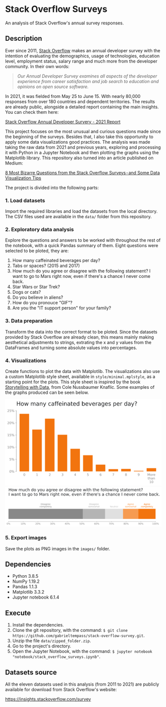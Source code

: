 # Stack Overflow Surveys

An analysis of Stack Overflow's annual survey responses.

## Description

Ever since 2011, [Stack Overflow](https://stackoverflow.com) makes an annual developer survey with the intention of evaluating the demographics, usage of technologies, education level, employment status, salary range and much more from the developer community. In their own words: 

> *Our Annual Developer Survey examines all aspects of the developer experience from career satisfaction and job search to education and opinions on open source software.*

In 2021, it was fielded from May 25 to June 15. With nearly 80,000 responses from over 180 countries and dependent territories. The results are already public, alongside a detailed report containing the main insights. You can check them here:

[Stack Overflow Annual Developer Survery - 2021 Report](https://insights.stackoverflow.com/survey/2021)

This project focuses on the most unusual and curious questions made since the beginning of the surveys. Besides that, I also take this opportunity to apply some data visualizations good practices. The analysis was made taking the raw data from 2021 and previous years, exploring and processing it with Python in a Jupyter Notebook and then plotting the graphs using the Matplotlib library. This repository also turned into an article published on Medium:

[8 Most Bizarre Questions from the Stack Overflow Surveys - and Some Data Visualization Tips](https://medium.com/@gabrieltempass/8-most-bizarre-questions-from-the-stack-overflow-surveys-and-some-data-visualization-tips-ff7e47575e4d)

The project is divided into the following parts:

### 1. Load datasets

Import the required libraries and load the datasets from the local directory. The CSV files used are available in the `data/` folder from this repository.

### 2. Exploratory data analysis

Explore the questions and answers to be worked with throughout the rest of the notebook, with a quick Pandas summary of them. Eight questions were selected to be ploted, they are:

1. How many caffeinated beverages per day?
2. Tabs or spaces? (2015 and 2017)
3. How much do you agree or disagree with the following statement? I want to go to Mars right now, even if there's a chance I never come back.
4. Star Wars or Star Trek?
5. Dogs or cats?
6. Do you believe in aliens?
7. How do you pronouce "GIF"?
8. Are you the "IT support person" for your family?

### 3. Data preparation

Transform the data into the correct format to be ploted. Since the datasets provided by Stack Overflow are already clean, this means mainly making aesthetical adjustments to strings, extrating the x and y values from the DataFrames and turning some absolute values into percentages.

### 4. Visualizations

Create functions to plot the data with Matplotlib. The visualizations also use a custom Matplotlib style sheet, available in `style/minimal.mplstyle`, as a starting point for the plots. This style sheet is inspired by the book [Storytelling with Data](https://www.storytellingwithdata.com), from Cole Nussbaumer Knaflic. Some examples of the graphs produced can be seen below.

<img src='images/q1_caffeinated_beverages.png' width='800'>
<img src='images/q3_desire_to_go_to_mars.png' width='1100'>

### 5. Export images

Save the plots as PNG images in the `images/` folder.

## Dependencies

* Python 3.8.5
* NumPy 1.19.2
* Pandas 1.1.3
* Matplotlib 3.3.2
* Jupyter notebook 6.1.4

## Execute

1. Install the dependencies.
2. Clone the git repository, with the command: `$ git clone https://github.com/gabrieltempass/stack-overflow-survey.git`.
3. Unzip the file `data/zipped_folder.zip`.
4. Go to the project's directory.
5. Open the Jupyter Notebook, with the command: `$ jupyter notebook "notebook/stack_overflow_surveys.ipynb"`.

## Datasets source

All the eleven datasets used in this analysis (from 2011 to 2021) are publicly available for download from Stack Overflow's website:

https://insights.stackoverflow.com/survey